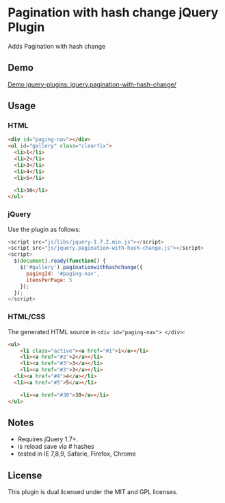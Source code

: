 # Pagination with hash change jQuery Plugin 

Adds Pagination with hash change

## Demo

[Demo jquery-plugins: jquery.pagination-with-hash-change/](http://spielwiese.datenschubse.de/jquery-plugins/jquery.pagination-with-hash-change/)

## Usage

### HTML

```html
<div id="paging-nav"></div>
<ul id="gallery" class="clearfix">
  <li>1</li>
  <li>2</li>
  <li>3</li>
  <li>4</li>
  <li>5</li>

  <li>30</li>
</ul> 
```
### jQuery

Use the plugin as follows:

```js
<script src="js/libs/jquery-1.7.2.min.js"></script>
<script src="js/jquery.pagination-with-hash-change.js"></script>
<script>
  $(document).ready(function() {
    $('#gallery').paginationwithhashchange({
      pagingId: '#paging-nav',
      itemsPerPage: 5
    });
  });
</script>
```

### HTML/CSS

The generated HTML source in ``` <div id="paging-nav"> </div> ```:

```html
<ul>
	<li class="active"><a href="#1">1</a></li>
	<li><a href="#2">2</a></li>
	<li><a href="#3">3</a></li>
	<li><a href="#3">3</a></li>
  <li><a href="#4">4</a></li>
  <li><a href="#5">5</a></li>

	<li><a href="#30">30</a></li>
</ul>
```

## Notes

* Requires jQuery 1.7+. 
* is reload save via # hashes
* tested in IE 7,8,9, Safarie, Firefox, Chrome


## License

This plugin is dual licensed under the MIT and GPL licenses.

